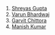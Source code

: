 1. [Shreyas Gupta](https://shreyasgupta.in/opencode-web/)
3. [Varun Bhardwaj](https://starboi02.github.io/starboi02_/mywebsite.html)
2. [Garvit Chittora](https://garvitchittora.github.io/mywebsite/website/index.html) 
3. [Manish Kumar](https://manish-kumar-2000.github.io/MyPortfolio/)